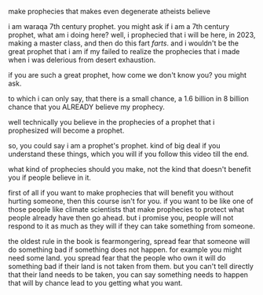 make prophecies that makes even degenerate atheists believe

i am waraqa 7th century prophet. you might ask if i am a 7th century prophet, what am i doing here? well, i prophecied that i will be here, in 2023, making a master class, and then do this fart *farts*. and i wouldn't be the great prophet that i am if my failed to realize the prophecies that i made when i was delerious from desert exhaustion.

if you are such a great prophet, how come we don't know you? you might ask.

to which i can only say, 
that there is a small chance,
a 1.6 billion in 8 billion chance 
that you ALREADY believe my prophecy. 

well technically you believe in the prophecies of a prophet that i prophesized will become a prophet. 

so, you could say i am a prophet's prophet. 
kind of big deal if you understand these things, 
which you will if you follow this video till the end.

what kind of prophecies should you make, not the kind that doesn't benefit you if people believe in it.

first of all if you want to make prophecies that will benefit you without hurting someone, then this course isn't for you. if you want to be like one of those people like climate scientists that make prophecies to protect what people already have then go ahead. but i promise you, people will not respond to it as much as they will if they can take something from someone.

the oldest rule in the book is fearmongering, spread fear that someone will do something bad if something does not happen. for example you might need some land. you spread fear that the people who own it will do something bad if their land is not taken from them. but you can't tell directly that their land needs to be taken, you can say something needs to happen that will by chance lead to you getting what you want.